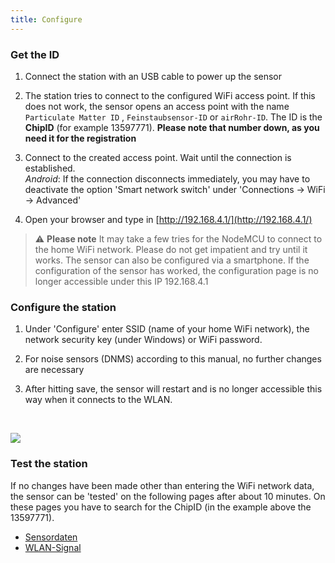 ```yaml
---
title: Configure
---
```

### Get the ID
1. Connect the station with an USB cable to power up the sensor

2. The station tries to connect to the configured WiFi access point. If this does not work, the sensor opens an access point with the name `Particulate Matter ID` , `Feinstaubsensor-ID` or `airRohr-ID`. The ID is the **ChipID** (for example 13597771). **Please note that number down, as you need it for the registration**

3. Connect to the created access point. Wait until the connection is established.<br>*Android*: If the connection disconnects immediately, you may have to deactivate the option 'Smart network switch' under 'Connections -> WiFi -> Advanced'

4. Open your browser and type in [http://192.168.4.1/](http://192.168.4.1/)

> ⚠️ **Please note**  It may take a few tries for the NodeMCU to connect to the home WiFi network. Please do not get impatient and try until it works. The sensor can also be configured via a smartphone. If the configuration of the sensor has worked, the configuration page is no longer accessible under this IP 192.168.4.1

### Configure the station
1. Under 'Configure' enter SSID (name of your home WiFi network), the network security key (under Windows) or WiFi password.

2. For noise sensors (DNMS) according to this manual, no further changes are necessary

3. After hitting save, the sensor will restart and is no longer accessible this way when it connects to the WLAN.

<br>

![](../docs/dnms/airrohr_config_initial.png)
<br>

### Test the station
If no changes have been made other than entering the WiFi network data, the sensor can be 'tested' on the following pages after about 10 minutes. On these pages you have to search for the ChipID (in the example above the 13597771).

 * [Sensordaten](www.madavi.de/sensor/graph.php) 
 * [WLAN-Signal](www.madavi.de/sensor/signal.php) 
        


 
